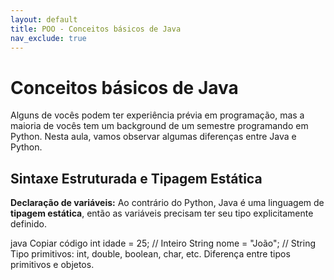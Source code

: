 ```yaml
---
layout: default
title: POO - Conceitos básicos de Java
nav_exclude: true
---
```


# Conceitos básicos de Java

Alguns de vocês podem ter experiência prévia em programação, mas a maioria de vocês tem um background de um semestre programando em Python. Nesta aula, vamos observar algumas diferenças entre Java e Python.

## Sintaxe Estruturada e Tipagem Estática

**Declaração de variáveis:** Ao contrário do Python, Java é uma linguagem de **tipagem estática**, então as variáveis precisam ter seu tipo explicitamente definido.

java
Copiar código
int idade = 25; // Inteiro
String nome = "João"; // String
Tipo primitivos: int, double, boolean, char, etc.
Diferença entre tipos primitivos e objetos.
